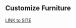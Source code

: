 ## Customize Furniture
<a href = https://ruinous-disciplines.000webhostapp.com/career.html> LINK to SITE </a>
